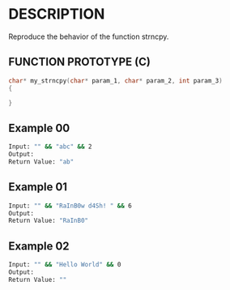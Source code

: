 # DESCRIPTION

Reproduce the behavior of the function strncpy.

## FUNCTION PROTOTYPE (C)

```c
char* my_strncpy(char* param_1, char* param_2, int param_3)
{

}
```

## Example 00
```bash
Input: "" && "abc" && 2
Output: 
Return Value: "ab"
```
## Example 01
```bash
Input: "" && "RaInB0w d4Sh! " && 6
Output: 
Return Value: "RaInB0"
```
## Example 02
```bash
Input: "" && "Hello World" && 0
Output: 
Return Value: ""
```